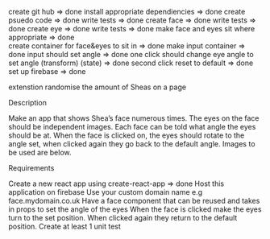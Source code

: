 create git hub => done
install appropriate dependiencies => done
create psuedo code => done
write tests => done
create face => done
write tests => done
create eye => done
write tests => done
make face and eyes sit where appropriate => done  
create container for face&eyes to sit in => done
make input container => done
input should set angle => done
one click should change eye angle to set angle (transform) (state) => done
second click reset to default => done
set up firebase => done

extenstion 
randomise the amount of Sheas on a page


Description

Make an app that shows Shea’s face numerous times. The eyes on the face should be independent images. Each face can be told what angle the eyes should be at. When the face is clicked on, the eyes should rotate to the angle set, when clicked again they go back to the default angle. Images to be used are below.

Requirements

Create a new react app using create-react-app => done
Host this application on firebase
Use your custom domain name e.g face.mydomain.co.uk
Have a face component that can be reused and takes in props to set the angle of the eyes
When the face is clicked make the eyes turn to the set position. When clicked again they return to the default position.
Create at least 1 unit test

